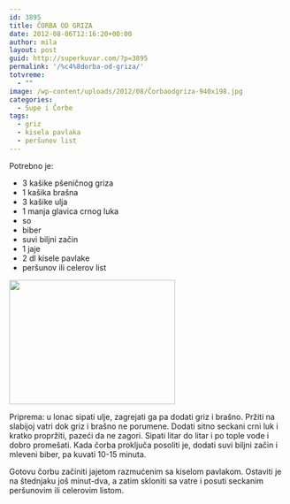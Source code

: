 ```yaml
---
id: 3895
title: ČORBA OD GRIZA
date: 2012-08-06T12:16:20+00:00
author: mila
layout: post
guid: http://superkuvar.com/?p=3895
permalink: '/%c4%8dorba-od-griza/'
totvreme:
  - ""
image: /wp-content/uploads/2012/08/Čorbaodgriza-940x198.jpg
categories:
  - Supe i Čorbe
tags:
  - griz
  - kisela pavlaka
  - peršunov list
---
```

Potrebno je:

  * 3 kašike pšeničnog griza
  * 1 kašika brašna
  * 3 kašike ulja
  * 1 manja glavica crnog luka
  * so
  * biber
  * suvi biljni začin
  * 1 jaje
  * 2 dl kisele pavlake
  * peršunov ili celerov list

<img class="alignnone size-medium wp-image-3896" title="Čorbaodgriza" src="//superkuvar.com/wp-content/uploads/2012/08/%C4%8Corbaodgriza-300x225.jpg" alt="" width="300" height="225" /> 

Priprema: u lonac sipati ulje, zagrejati ga pa dodati griz i brašno. Pržiti na slabijoj vatri dok griz i brašno ne porumene. Dodati sitno seckani crni luk i kratko propržiti, pazeći da ne zagori. Sipati litar do litar i po tople vode i dobro promešati. Kada čorba proključa posoliti je, dodati suvi biljni začin i mleveni biber, pa kuvati 10-15 minuta.

Gotovu čorbu začiniti jajetom razmućenim sa kiselom pavlakom. Ostaviti je na štednjaku još minut-dva, a zatim skloniti sa vatre i posuti seckanim peršunovim ili celerovim listom.